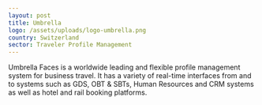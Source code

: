 ```yaml
---
layout: post
title: Umbrella
logo: /assets/uploads/logo-umbrella.png
country: Switzerland
sector: Traveler Profile Management
---
```

Umbrella Faces is a worldwide leading and flexible profile management system for business travel. It has a variety of real-time interfaces from and to systems such as GDS, OBT & SBTs, Human Resources and CRM systems as well as hotel and rail booking platforms.